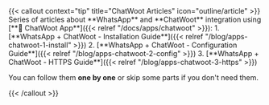 <div></div>
{{< callout context="tip" title="ChatWoot Articles" icon="outline/article" >}}
Series of articles about **WhatsApp** and **ChatWoot** integration using [**🧩 ChatWoot App**]({{< relref "/docs/apps/chatwoot" >}}):
1. [**WhatsApp + ChatWoot - Installation Guide**]({{< relref "/blog/apps-chatwoot-1-install" >}})
2. [**WhatsApp + ChatWoot - Configuration Guide**]({{< relref "/blog/apps-chatwoot-2-config" >}})
3. [**WhatsApp + ChatWoot - HTTPS Guide**]({{< relref "/blog/apps-chatwoot-3-https" >}})

You can follow them **one by one** or skip some parts if you don't need them.

{{< /callout >}}
